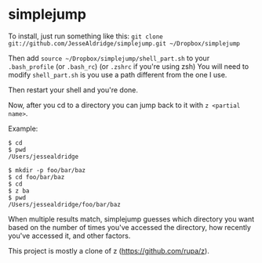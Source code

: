 simplejump
==========

To install, just run something like this:
    `git clone git://github.com/JesseAldridge/simplejump.git ~/Dropbox/simplejump`

Then add `source ~/Dropbox/simplejump/shell_part.sh` to your `.bash_profile` (or `.bash_rc`) (or `.zshrc` if you're using zsh)
You will need to modify `shell_part.sh` is you use a path different from the one I use.

Then restart your shell and you're done.

Now, after you cd to a directory you can jump back to it with `z <partial name>`.

Example:

    $ cd
    $ pwd
    /Users/jessealdridge

    $ mkdir -p foo/bar/baz
    $ cd foo/bar/baz
    $ cd
    $ z ba
    $ pwd
    /Users/jessealdridge/foo/bar/baz

When multiple results match, simplejump guesses which directory you want based
on the number of times you've accessed the directory, how recently you've
accessed it, and other factors.

This project is mostly a clone of z (https://github.com/rupa/z).
